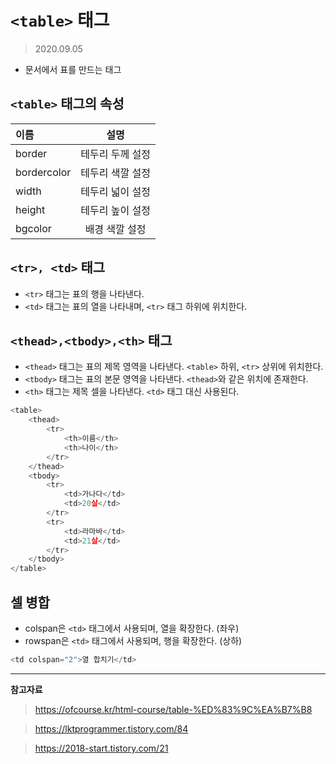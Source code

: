 # ```<table>``` 태그
> 2020.09.05

* 문서에서 표를 만드는 태그

## ```<table>``` 태그의 속성

| 이름 | 설명 |
| :--- | :---: |
| border | 테두리 두께 설정 |
| bordercolor | 테두리 색깔 설정 |
| width | 테두리 넓이 설정 |
| height | 테두리 높이 설정 |
| bgcolor | 배경 색깔 설정 |

## ```<tr>, <td>``` 태그

* ```<tr>``` 태그는 표의 행을 나타낸다.
* ```<td>``` 태그는 표의 열을 나타내며, ```<tr>``` 태그 하위에 위치한다.

## ```<thead>,<tbody>,<th>``` 태그

* ```<thead>``` 태그는 표의 제목 영역을 나타낸다. ```<table>``` 하위, ```<tr>``` 상위에 위치한다.
* ```<tbody>``` 태그는 표의 본문 영역을 나타낸다. ```<thead>```와 같은 위치에 존재한다.
* ```<th>``` 태그는 제목 셀을 나타낸다. ```<td>``` 태그 대신 사용된다.

```javascript
<table>
    <thead>
        <tr>
            <th>이름</th>
            <th>나이</th>
        </tr>
    </thead>
    <tbody>
        <tr>
            <td>가나다</td>
            <td>20살</td>
        </tr>
        <tr>
            <td>라마바</td>
            <td>21살</td>
        </tr>
    </tbody>
</table>
```

## 셀 병합 

* colspan은 ```<td>``` 태그에서 사용되며, 열을 확장한다. (좌우)
* rowspan은 ```<td>``` 태그에서 사용되며, 행을 확장한다. (상하)

```javascript
<td colspan="2">열 합치기</td>
```

---

**참고자료**
> https://ofcourse.kr/html-course/table-%ED%83%9C%EA%B7%B8

> https://lktprogrammer.tistory.com/84

> https://2018-start.tistory.com/21